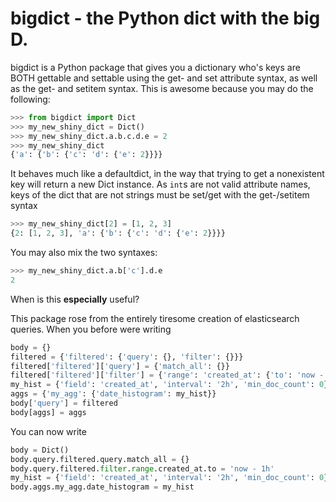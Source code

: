 # bigdict - the Python dict with the big D.

bigdict is a Python package that gives you a dictionary who's keys are BOTH gettable and settable using the get- and set attribute syntax, as well as the get- and setitem syntax. This is awesome because you may do the following:

```Python
>>> from bigdict import Dict
>>> my_new_shiny_dict = Dict()
>>> my_new_shiny_dict.a.b.c.d.e = 2
>>> my_new_shiny_dict
{'a': {'b': {'c': 'd': {'e': 2}}}}
```
It behaves much like a defaultdict, in the way that trying to get a nonexistent key will return a new Dict instance. As ```int```s are not valid attribute names, keys of the dict that are not strings must be set/get with the get-/setitem syntax
```Python
>>> my_new_shiny_dict[2] = [1, 2, 3]
{2: [1, 2, 3], 'a': {'b': {'c': 'd': {'e': 2}}}}
```
You may also mix the two syntaxes:
```Python
>>> my_new_shiny_dict.a.b['c'].d.e
2
```
When is this **especially** useful? 

This package rose from the entirely tiresome creation of elasticsearch queries. When you before were writing
```Python
body = {}
filtered = {'filtered': {'query': {}, 'filter': {}}}
filtered['filtered']['query'] = {'match_all': {}}
filtered['filtered']['filter'] = {'range': 'created_at': {'to': 'now - 1h'}}
my_hist = {'field': 'created_at', 'interval': '2h', 'min_doc_count': 0}
aggs = {'my_agg': {'date_histogram': my_hist}}
body['query'] = filtered
body[aggs] = aggs

```
You can now write 
```Python
body = Dict()
body.query.filtered.query.match_all = {}
body.query.filtered.filter.range.created_at.to = 'now - 1h'
my_hist = {'field': 'created_at', 'interval': '2h', 'min_doc_count': 0}
body.aggs.my_agg.date_histogram = my_hist

```
